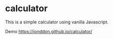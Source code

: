 # calculator
This is a simple calculator using vanilla Javascript.


Demo https://jonddon.github.io/calculator/
